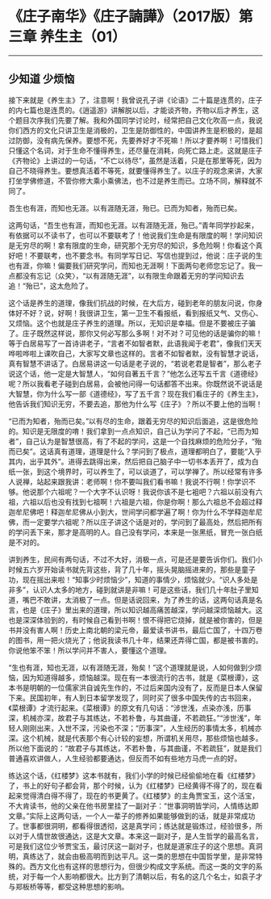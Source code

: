 # 《庄子南华》《庄子諵譁》（2017版）第三章 养生主（01）

------

## 少知道 少烦恼

接下来就是《养生主》了，注意啊！我曾说孔子讲《论语》二十篇是连贯的，庄子的内七篇也是连贯的。《逍遥游》讲解脱以后，才能谈齐物，齐物以后才养生，这个题目次序我们先要了解。我和外国同学讨论时，经常把自己文化吹高一点，我说你们西方的文化只讲卫生是消极的，卫生是防御性的，中国讲养生是积极的，是超过防御，没有病先保养。要想不死，先要养好才不死嘛！所以才要养啊！可惜我们只懂这个名词，对于生命不懂得养生，还尽量在消耗，向死亡路上走。这就是庄子《齐物论》上讲过的一句话，“不亡以待尽”，虽然是活着，只是在那里等死，因为自己不晓得养生。要想真活着不等死，就要懂得养生了。以庄子的观念来讲，大家打坐学佛修道，不管你修大乘小乘佛法，也不过是养生而已。立场不同，解释就不同了。

吾生也有涯，而知也无涯。以有涯随无涯，殆已。已而为知者，殆而已矣。

这两句话，“吾生也有涯，而知也无涯。以有涯随无涯，殆已。”青年同学抄起来，有依据可以不读书了，也可以不要联考了！他说我们生命是有限度的啊！学问知识是无穷尽的啊！拿有限度的生命，研究那个无穷尽的知识，多危险啊！你看这个真好吧！不要联考，也不要念书。有同学写日记、写信也提到过，他说：庄子说的生也有涯，你嘛！偏要我们研究学问，而知也无涯啊！下面两句老师您忘记了。我一点都没有忘记（众笑〉，“以有涯随无涯”，以有限生命跟着无穷的学问知识去追！“殆已”，这太危险了。

这个话是养生的道理，像我们抗战的时候，在大后方，碰到老年的朋友问说，你身体好不好？说，好啊！我很讲卫生，第一卫生不看报纸，看到报纸又气、又伤心、又烦恼。这个也就是庄子养生的道理。所以，无知识是幸福。但是不要被庄子骗了。庄子既然这样说，那你又何必写那么多啊！对不对？可见他的话是骗你的嘛！等于白居易写了一首诗讲老子，“言者不如智者默，此语我闻于老君”，像我们天天哗啦哗啦上课吹自己，大家写文章也这样的。言者不如智者默，没有智慧才说话，真有智慧不讲话了。白居易讲这一句话是老子说的，“若说老君是智者”，那么老子说这个话，他一定是大智慧人，“如何自著五千言？”他怎么还写五千言《道德经》呢？所以我看老子碰到白居易，会被他问得一句话都答不出来。你既然说不说话是大智慧，你为什么写一部《道德经》，写了五千言？现在我们看庄子的《养生主》，他告诉我们知识无穷，不要去追，那他为什么写《庄子》？所以不要上他的当啊！

“已而为知者，殆而已矣。”以有尽的生命，跟着无穷尽的知识后面追，这是很危险的。知识是无限度的唷！我们拿到一点点知识，自己认为学问了不起，“已而为知者”，自己认为是智慧很高，有了不起的学问，这是一个自找麻烦的危险分子，“殆而已矣”。这话真有道理，道理是什么？学问到了极点，道理都明白了，要能“入乎其内，出乎其外”。进得去跳得出来，然后把自己脑子中一切书本丢开了，成为白纸一张，到这个境界时，可以养生了，可以谈道了，可以学禅了。所以经常有许多人说禅，站起来跟我讲：老师啊！你不要叫我们看书嘛！我说不行啊！你学识不够。他说那个六祖呢？一个大字不认识呀！我说你该不是七袓吧？六祖以前没有六祖，六祖以后也没有找到七祖啊！六祖是六祖，你是你啊！那么六祖总不会超过释迦牟尼佛吧！释迦牟尼佛从小到大，世间学问都学遍了啊！你为什么不学释迦牟尼佛，而一定要学六祖呢？所以庄子讲这个话是对的，学问到了最高处，然后把所有的学问丢下来，那才是高明的人。自己没有学问，本来是一张黑纸，冒充一张白纸是不对的。

讲到养生，民间有两句话，不过不大好，消极一点，可是还是要告诉你们。我们小时候五六岁开始读书就先背这些，背了几十年，摇头晃脑摇进来的，那些是童子功，现在摇出来啦！“知事少时烦恼少”，知道的事情少，烦恼就少。“识人多处是非多”，认识人太多的地方，碰到就讲是非嘛！可是这些话，我们几十年肚子里知道，嘴巴不敢讲，太消极了一点。但是话说回来，为了养生的话，这两句话真是名言，也是《庄子》里出来的道理，所以知识越高痛苦越深，学问越深烦恼越大。这也是深深体验到的，有时候自己看到书啊！恨不得把它烧掉，就是被你害的，但是书并没有害人啊！历史上南北朝的梁元帝，最爱读书讲书，最后亡国了，十四万卷的图书，用一把火烧光了；他说我读书几十年，结果还弄得亡国，都是被书害的。你说他笨不笨！所以学问并不害人，要懂这个道理。

“生也有涯，知也无涯，以有涯随无涯，殆矣！”这个道理就是说，人如何做到少烦恼，因为知道得越多，烦恼越深。现在有一本很流行的古书，就是《菜根谭》，这本书是明朝的一位儒家洪自诚先生作的，不过后来国内没有了，反而是日本人保留下来。民国初年，有人到日本留学发现了，同时买了很多中国失传的古书回来，《菜根谭》才流行起来。《菜根谭》的原文有几句话：“涉世浅，点染亦浅，历事深，机械亦深，故君子与其练达，不若朴鲁，与其曲谨，不若疏狂。”“涉世浅”，年轻人刚刚出来，入世不深，污染也不深；“历事深”，人生经历的事情太多，机械亦深。这个机械，就是代表那个有心计较的妄想，所谓机关用尽，那些烦恼也越多。所以他下面说的：“故君子与其练达，不若朴鲁，与其曲谨，不若疏狂”，就是我们普通喜欢讲做人，人生经验都要通达，但反而不如有些地方马虎一点的好。

练达这个话，《红楼梦》这本书就有，我们小学的时候已经偷偷地在看《红楼梦》了，书上的好句子都会背，那个时候，认为《红楼梦》已经黄得不得了的，现在看起来觉得清白得不得了，现在的书更黄了。《红楼梦》的主角贾宝玉，这个活宝，不大肯读书，他的父亲在他书房里挂了一副对子：“世事洞明皆学问，人情练达即文章。”实际上这两句话，一个人一辈子的修养如果能够做到的话，就是非常成功了。世事都很洞明，都看得很透彻，这是真学问；练达就是锻炼过，经验很多，所以对于人情世故很通达，这是大文章。本来这一副对子，是人生哲学的最高名言，可是我们这位少爷贾宝玉，最讨厌这一副对子，也就是道家庄子的这个思想。真洞明，真练达了，就会由极高明而到达平凡。这一类的思想在中国哲学里，是非常特殊的。西方文化也有这样的思想行为，但很少构成文字系统。而这一类的文字的系统，对于每一个人影响都很大。比方到了清朝以后，有名的这几个名士，如袁子才与郑板桥等等，都受这种思想的影响。